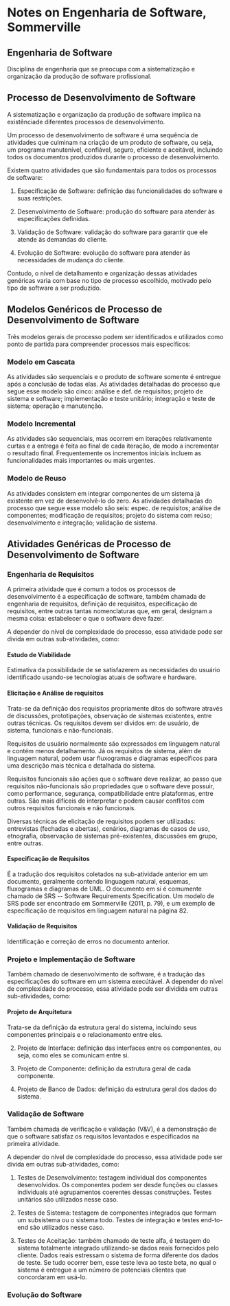 # Notes on Engenharia de Software, Sommerville

## Engenharia de Software

Disciplina de engenharia que se preocupa com a sistematização e organização da produção de software profissional.

## Processo de Desenvolvimento de Software

A sistematização e organização da produção de software implica na existênciade diferentes processos de desenvolvimento. 

Um processo de desenvolvimento de software é uma sequência de atividades que culminam na criação de um produto de software, ou seja, um programa manutenível, confiável, seguro, eficiente e aceitável, incluindo todos os documentos produzidos durante o processo de desenvolvimento.

Existem quatro atividades que são fundamentais para todos os processos de software:

1. Especificação de Software: definição das funcionalidades do software e suas restrições.

2. Desenvolvimento de Software: produção do software para atender às especificações definidas.

3. Validação de Software: validação do software para garantir que ele atende às demandas do cliente.

4. Evolução de Software: evolução do software para atender às necessidades de mudança do cliente.

Contudo, o nível de detalhamento e organização dessas atividades genéricas varia com base no tipo de processo escolhido, motivado pelo tipo de software a ser produzido.

## Modelos Genéricos de Processo de Desenvolvimento de Software

Três modelos gerais de processo podem ser identificados e utilizados como ponto de partida para compreender processos mais específicos:

### Modelo em Cascata

As atividades são sequenciais e o produto de software somente é entregue após a conclusão de todas elas. As atividades detalhadas do processo que segue esse modelo são cinco: análise e def. de requisitos; projeto de sistema e software; implementação e teste unitário; integração e teste de sistema; operação e manutenção.

### Modelo Incremental

As atividades são sequenciais, mas ocorrem em iterações relativamente curtas e a entrega é feita ao final de cada iteração, de modo a incrementar o resultado final. Frequentemente os incrementos iniciais incluem as funcionalidades mais importantes ou mais urgentes.

### Modelo de Reuso 

As atividades consistem em integrar componentes de um sistema já existente em vez de desenvolvê-lo do zero. As atividades detalhadas do processo que segue esse modelo são seis: espec. de requisitos; análise de componentes; modificação de requisitos; projeto do sistema com reúso; desenvolvimento e integração; validação de sistema.

## Atividades Genéricas de Processo de Desenvolvimento de Software

### Engenharia de Requisitos 

A primeira atividade que é comum a todos os processos de desenvolvimento é a especificação de software, também chamada de engenharia de requisitos, definição de requisitos, especificação de requisitos, entre outras tantas nomenclaturas que, em geral, designam a mesma coisa: estabelecer o que o software deve fazer.

A depender do nível de complexidade do processo, essa atividade pode ser divida em outras sub-atividades, como:

#### Estudo de Viabilidade 

Estimativa da possibilidade de se satisfazerem as necessidades do usuário identificado usando-se tecnologias atuais de software e hardware.

#### Elicitação e Análise de requisitos

Trata-se da definição dos requisitos propriamente ditos do software através de discussões, prototipações, observação de sistemas existentes, entre outras técnicas. Os requisitos devem ser dividos em: de usuário, de sistema, funcionais e não-funcionais.

Requisitos de usuário normalmente são expressados em linguagem natural e contém menos detalhamento. Já os requisitos de sistema, além de linguagem natural, podem usar fluxogramas e diagramas específicos para uma descrição mais técnica e detalhada do sistema.

Requisitos funcionais são ações que o software deve realizar, ao passo que requisitos não-funcionais são propriedades que o software deve possuir, como performance, segurança, compatibilidade entre plataformas, entre outras. São mais difíceis de interpretar e podem causar conflitos com outros requisitos funcionais e não funcionais.

Diversas técnicas de elicitação de requisitos podem ser utilizadas: entrevistas (fechadas e abertas), cenários, diagramas de casos de uso, etnografia, observação de sistemas pré-existentes, discussões em grupo, entre outras.

#### Especificação de Requisitos 

É a tradução dos requisitos coletados na sub-atividade anterior em um documento, geralmente contendo linguagem natural, esquemas, fluxogramas e diagramas de UML. O documento em si é comumente chamado de SRS -- Software Requirements Specification. Um modelo de SRS pode ser encontrado em Sommerville (2011, p. 79), e um exemplo de especificação de requisitos em linguagem natural na página 82. 

#### Validação de Requisitos

Identificação e correção de erros no documento anterior.

### Projeto e Implementação de Software

Também chamado de desenvolvimento de software, é a tradução das especificações do software em um sistema execútável. A depender do nível de complexidade do processo, essa atividade pode ser dividida em outras sub-atividades, como:

#### Projeto de Arquitetura

Trata-se da definição da estrutura geral do sistema, incluindo seus componentes principais e o relacionamento entre eles.

2. Projeto de Interface: definição das interfaces entre os componentes, ou seja, como eles se comunicam entre si.

3. Projeto de Componente: definição da estrutura geral de cada componente.

4. Projeto de Banco de Dados: definição da estrutura geral dos dados do sistema.

### Validação de Software

Também chamada de verificação e validação (V&V), é a demonstração de que o software satisfaz os requisitos levantados e especificados na primeira atividade.

A depender do nível de complexidade do processo, essa atividade pode ser divida em outras sub-atividades, como:

1. Testes de Desenvolvimento: testagem individual dos componentes desenvolvidos. Os componentes podem ser desde funções ou classes individuais até agrupamentos coerentes dessas construções. Testes unitários são utilizados nesse caso.

2. Testes de Sistema: testagem de componentes integrados que formam um subsistema ou o sistema todo. Testes de integração e testes end-to-end são utilizados nesse caso.

3. Testes de Aceitação: também chamado de teste alfa, é testagem do sistema totalmente integrado utilizando-se dados reais fornecidos pelo cliente. Dados reais estressam o sistema de forma diferente dos dados de teste. Se tudo ocorrer bem, esse teste leva ao teste beta, no qual o sistema é entregue a um número de potenciais clientes que concordaram em usá-lo.

### Evolução do Software
